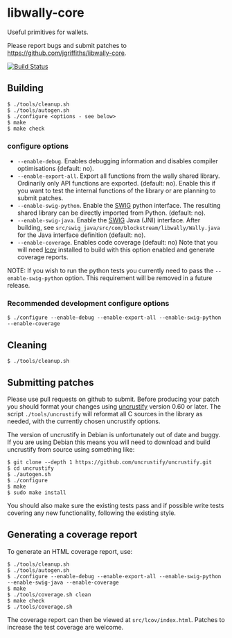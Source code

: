 # libwally-core

Useful primitives for wallets.

Please report bugs and submit patches to https://github.com/jgriffiths/libwally-core.

[![Build Status](https://travis-ci.org/jgriffiths/libwally-core.svg?branch=master)](https://travis-ci.org/jgriffiths/libwally-core)

## Building

```
$ ./tools/cleanup.sh
$ ./tools/autogen.sh
$ ./configure <options - see below>
$ make
$ make check
```

### configure options

- `--enable-debug`. Enables debugging information and disables compiler
   optimisations (default: no).
- `--enable-export-all`. Export all functions from the wally shared library.
   Ordinarily only API functions are exported. (default: no). Enable this
   if you want to test the internal functions of the library or are planning
   to submit patches.
- `--enable-swig-python`. Enable the [SWIG](http://www.swig.org/) python
   interface. The resulting shared library can be directly imported from
   Python. (default: no).
- `--enable-swig-java`. Enable the [SWIG](http://www.swig.org/) Java (JNI)
   interface. After building, see `src/swig_java/src/com/blockstream/libwally/Wally.java`
   for the Java interface definition (default: no).
- `--enable-coverage`. Enables code coverage (default: no) Note that you will
   need [lcov](http://ltp.sourceforge.net/coverage/lcov.php) installed to
   build with this option enabled and generate coverage reports.

NOTE: If you wish to run the python tests you currently need to pass
      the `--enable-swig-python` option. This requirement will be removed
      in a future release.

### Recommended development configure options

```
$ ./configure --enable-debug --enable-export-all --enable-swig-python --enable-coverage
```

## Cleaning

```
$ ./tools/cleanup.sh
```

## Submitting patches

Please use pull requests on github to submit. Before producing your patch you
should format your changes using [uncrustify](https://github.com/uncrustify/uncrustify.git)
version 0.60 or later. The script `./tools/uncrustify` will reformat all C
sources in the library as needed, with the currently chosen uncrustify options.

The version of uncrustify in Debian is unfortunately out of date and buggy. If
you are using Debian this means you will need to download and build uncrustify
from source using something like:

```
$ git clone --depth 1 https://github.com/uncrustify/uncrustify.git
$ cd uncrustify
$ ./autogen.sh
$ ./configure
$ make
$ sudo make install
```

You should also make sure the existing tests pass and if possible write tests
covering any new functionality, following the existing style.

## Generating a coverage report

To generate an HTML coverage report, use:

```
$ ./tools/cleanup.sh
$ ./tools/autogen.sh
$ ./configure --enable-debug --enable-export-all --enable-swig-python --enable-swig-java --enable-coverage
$ make
$ ./tools/coverage.sh clean
$ make check
$ ./tools/coverage.sh
```

The coverage report can then be viewed at `src/lcov/index.html`. Patches to
increase the test coverage are welcome.
